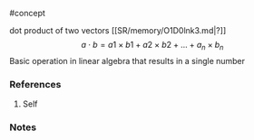 #concept

dot product of two vectors 
[[SR/memory/O1D0lnk3.md|?]]
$$
a⋅b= a1​ ×b1 ​+ a2​×b2​ +  ...  + a_n​×b_n​
$$
Basic operation in linear algebra that results in a single number
### References
1. Self


### Notes




